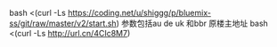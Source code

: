 bash <(curl -Ls https://coding.net/u/shiggg/p/bluemix-ss/git/raw/master/v2/start.sh)
参数包括au de uk 和bbr
原楼主地址
bash <(curl -Ls http://url.cn/4CIc8M7)